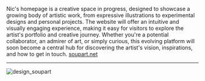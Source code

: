 Nic's homepage is a creative space in progress, designed to showcase a growing body of artistic work, from expressive illustrations to experimental designs and personal projects.
The website will offer an intuitive and visually engaging experience, making it easy for visitors to explore the artist's portfolio and creative journey.
Whether you're a potential collaborator, an admirer of art, or simply curious, this evolving platform will soon become a central hub for discovering the artist's vision, inspirations, and how to get in touch.
[soupart.net](https://soupart.net)

---

![design_soupart](https://github.com/user-attachments/assets/4ba0972b-f714-463d-88c1-c2929a7b69af)
